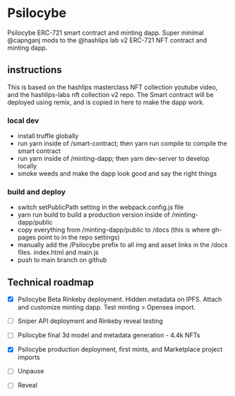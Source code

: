 # Psilocybe
Psilocybe ERC-721 smart contract and minting dapp. Super minimal @capnganj mods to the @hashlips lab v2 ERC-721 NFT contract and minting dapp.

## instructions
This is based on the hashlips masterclass NFT collection youtube video, and the hashlips-labs nft collection v2 repo.  The Smart contract will be deployed using remix, and is copied in here to make the dapp work.

### local dev
- install truffle globally
- run yarn inside of /smart-contract; then yarn run compile to compile the smart contract
- run yarn inside of /minting-dapp; then yarn dev-server to develop locally
- smoke weeds and make the dapp look good and say the right things

### build and deploy
- switch setPublicPath setting in the webpack.config.js file
- yarn run build to build a production version inside of /minting-dapp/public
- copy everything from /minting-dapp/public to /docs (this is where gh-pages point to in the repo settings)
- manually add the /Psilocybe prefix to all img and asset links in the /docs files.  index.html and main.js
- push to main branch on github


## Technical roadmap
- [x] Psilocybe Beta Rinkeby deployment.  Hidden metadata on IPFS.  Attach and customize minting dapp.  Test minting > Opensea import.  
- [ ] Sniper API deployment and Rinkeby reveal testing

- [ ] Psilocybe final 3d model and metadata generation - 4.4k NFTs
- [x] Psilocybe production deployment, first mints, and Marketplace project imports
- [ ] Unpause
- [ ] Reveal

